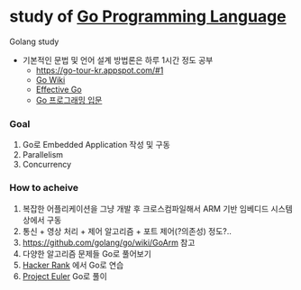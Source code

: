 ﻿# study of [Go Programming Language](https://golang.org/)
Golang study

- 기본적인 문법 및 언어 설계 방법론은 하루 1시간 정도 공부
  - https://go-tour-kr.appspot.com/#1 
  - [Go Wiki](https://github.com/golang/go/wiki)
  - [Effective Go](https://golang.org/doc/effective_go.html)   
  - [Go 프로그래밍 입문](http://codingnuri.com/golang-book/)

### Goal
1. Go로 Embedded Application 작성 및 구동
2. Parallelism
3. Concurrency
 
### How to acheive
1. 복잡한 어플리케이션을 그냥 개발 후 크로스컴파일해서 ARM 기반 임베디드 시스템상에서 구동
  1. 통신 + 영상 처리 + 제어 알고리즘 + 포트 제어(?의존성) 정도?..
  2. https://github.com/golang/go/wiki/GoArm 참고
2. 다양한 알고리즘 문제들 Go로 풀어보기
  1. [Hacker Rank](https://www.hackerrank.com/) 에서 Go로 연습
  1. [Project Euler](https://projecteuler.net/) Go로 풀이